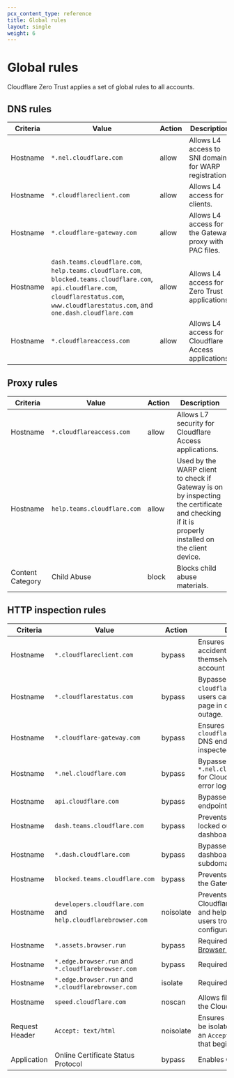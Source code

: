 ```yaml
---
pcx_content_type: reference
title: Global rules
layout: single
weight: 6
---
```


# Global rules

Cloudflare Zero Trust applies a set of global rules to all accounts.

## DNS rules

| Criteria | Value                                                                                                                                                                                             | Action | Description                                            |
| -------- | ------------------------------------------------------------------------------------------------------------------------------------------------------------------------------------------------- | ------ | ------------------------------------------------------ |
| Hostname | `*.nel.cloudflare.com`                                                                                                                                                                            | allow  | Allows L4 access to SNI domains for WARP registration. |
| Hostname | `*.cloudflareclient.com`                                                                                                                                                                          | allow  | Allows L4 access for clients.                          |
| Hostname | `*.cloudflare-gateway.com`                                                                                                                                                                        | allow  | Allows L4 access for the Gateway proxy with PAC files. |
| Hostname | `dash.teams.cloudflare.com`, `help.teams.cloudflare.com`, `blocked.teams.cloudflare.com`, `api.cloudflare.com`, `cloudflarestatus.com`, `www.cloudflarestatus.com`, and `one.dash.cloudflare.com` | allow  | Allows L4 access for Zero Trust applications.          |
| Hostname | `*.cloudflareaccess.com`                                                                                                                                                                          | allow  | Allows L4 access for Cloudflare Access applications.   |

## Proxy rules

| Criteria         | Value                       | Action | Description                                                                                                                                    |
| ---------------- | --------------------------- | ------ | ---------------------------------------------------------------------------------------------------------------------------------------------- |
| Hostname         | `*.cloudflareaccess.com`    | allow  | Allows L7 security for Cloudflare Access applications.                                                                                         |
| Hostname         | `help.teams.cloudflare.com` | allow  | Used by the WARP client to check if Gateway is on by inspecting the certificate and checking if it is properly installed on the client device. |
| Content Category | Child Abuse                 | block  | Blocks child abuse materials.                                                                                                                  |

## HTTP inspection rules

| Criteria       | Value                                                        | Action    | Description                                                                                                     |
| -------------- | ------------------------------------------------------------ | --------- | --------------------------------------------------------------------------------------------------------------- |
| Hostname       | `*.cloudflareclient.com`                                     | bypass    | Ensures users cannot accidentally block themselves from making account changes.                                 |
| Hostname       | `*.cloudflarestatus.com`                                     | bypass    | Bypasses `cloudflarestatus.com` so users can reach the status page in case of a Gateway outage.                 |
| Hostname       | `*.cloudflare-gateway.com`                                   | bypass    | Ensures requests to the `cloudflare-gateway.com` DNS endpoint will not be inspected.                            |
| Hostname       | `*.nel.cloudflare.com`                                       | bypass    | Bypasses `*.nel.cloudflarestatus.com` for Cloudflare's network error logging feature.                           |
| Hostname       | `api.cloudflare.com`                                         | bypass    | Bypasses Cloudflare's API endpoint.                                                                             |
| Hostname       | `dash.teams.cloudflare.com`                                  | bypass    | Prevents users from being locked out of the Zero Trust dashboard.                                               |
| Hostname       | `*.dash.cloudflare.com`                                      | bypass    | Bypasses the Cloudflare dashboard and subdomains.                                                               |
| Hostname       | `blocked.teams.cloudflare.com`                               | bypass    | Prevents an infinite loop on the Gateway block page.                                                            |
| Hostname       | `developers.cloudflare.com` and `help.cloudflarebrowser.com` | noisolate | Prevents isolation of Cloudflare developer docs and help pages to help users troubleshoot configuration issues. |
| Hostname       | `*.assets.browser.run`                                       | bypass    | Required for [Remote Browser Isolation (RBI)](/cloudflare-one/policies/browser-isolation/).             |
| Hostname       | `*.edge.browser.run` and `*.cloudflarebrowser.com`           | bypass    | Required for RBI.                                                                                        |
| Hostname       | `*.edge.browser.run` and `*.cloudflarebrowser.com`           | isolate   | Required for RBI.                                                                                        |
| Hostname       | `speed.cloudflare.com`                                       | noscan    | Allows files transferred by the Cloudflare speed test.                                                          |
| Request Header | `Accept: text/html`                                          | noisolate | Ensures only browsers will be isolated. Browsers issue an `Accept:` HTTP header that begins with `text/html`.   |
| Application    | Online Certificate Status Protocol                           | bypass    | Enables OCSP stapling.                                                                                          |
